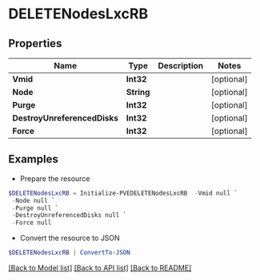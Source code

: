 # DELETENodesLxcRB
## Properties

Name | Type | Description | Notes
------------ | ------------- | ------------- | -------------
**Vmid** | **Int32** |  | [optional] 
**Node** | **String** |  | [optional] 
**Purge** | **Int32** |  | [optional] 
**DestroyUnreferencedDisks** | **Int32** |  | [optional] 
**Force** | **Int32** |  | [optional] 

## Examples

- Prepare the resource
```powershell
$DELETENodesLxcRB = Initialize-PVEDELETENodesLxcRB  -Vmid null `
 -Node null `
 -Purge null `
 -DestroyUnreferencedDisks null `
 -Force null
```

- Convert the resource to JSON
```powershell
$DELETENodesLxcRB | ConvertTo-JSON
```

[[Back to Model list]](../README.md#documentation-for-models) [[Back to API list]](../README.md#documentation-for-api-endpoints) [[Back to README]](../README.md)

